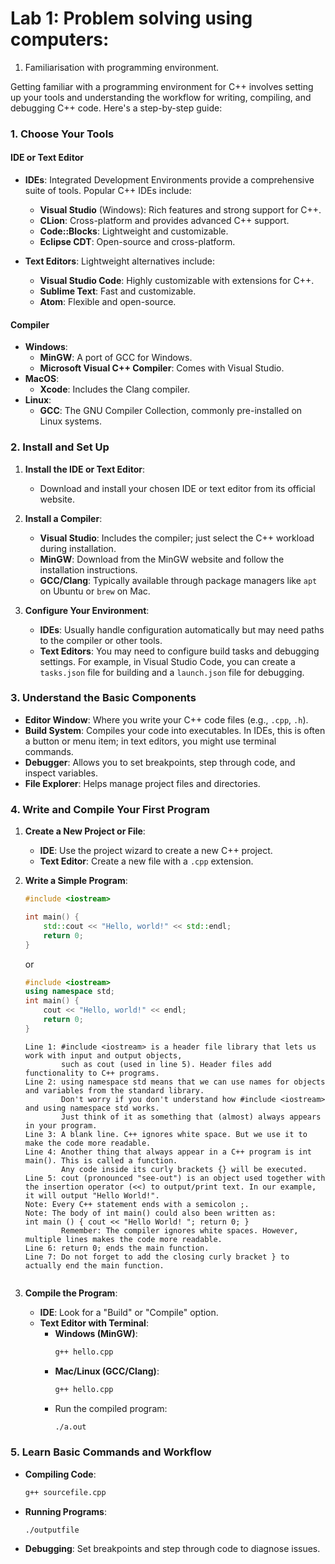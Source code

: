 # Lab 1: Problem solving using computers:
1. Familiarisation with programming environment.

   
Getting familiar with a programming environment for C++ involves setting up your tools and understanding the workflow for writing, compiling, and debugging C++ code. Here's a step-by-step guide:

### 1. **Choose Your Tools**

#### **IDE or Text Editor**

- **IDEs**: Integrated Development Environments provide a comprehensive suite of tools. Popular C++ IDEs include:
  - **Visual Studio** (Windows): Rich features and strong support for C++.
  - **CLion**: Cross-platform and provides advanced C++ support.
  - **Code::Blocks**: Lightweight and customizable.
  - **Eclipse CDT**: Open-source and cross-platform.

- **Text Editors**: Lightweight alternatives include:
  - **Visual Studio Code**: Highly customizable with extensions for C++.
  - **Sublime Text**: Fast and customizable.
  - **Atom**: Flexible and open-source.

#### **Compiler**

- **Windows**: 
  - **MinGW**: A port of GCC for Windows.
  - **Microsoft Visual C++ Compiler**: Comes with Visual Studio.
- **MacOS**: 
  - **Xcode**: Includes the Clang compiler.
- **Linux**: 
  - **GCC**: The GNU Compiler Collection, commonly pre-installed on Linux systems.

### 2. **Install and Set Up**

1. **Install the IDE or Text Editor**:
   - Download and install your chosen IDE or text editor from its official website.

2. **Install a Compiler**:
   - **Visual Studio**: Includes the compiler; just select the C++ workload during installation.
   - **MinGW**: Download from the MinGW website and follow the installation instructions.
   - **GCC/Clang**: Typically available through package managers like `apt` on Ubuntu or `brew` on Mac.

3. **Configure Your Environment**:
   - **IDEs**: Usually handle configuration automatically but may need paths to the compiler or other tools.
   - **Text Editors**: You may need to configure build tasks and debugging settings. For example, in Visual Studio Code, you can create a `tasks.json` file for building and a `launch.json` file for debugging.

### 3. **Understand the Basic Components**

- **Editor Window**: Where you write your C++ code files (e.g., `.cpp`, `.h`).
- **Build System**: Compiles your code into executables. In IDEs, this is often a button or menu item; in text editors, you might use terminal commands.
- **Debugger**: Allows you to set breakpoints, step through code, and inspect variables.
- **File Explorer**: Helps manage project files and directories.

### 4. **Write and Compile Your First Program**

1. **Create a New Project or File**:
   - **IDE**: Use the project wizard to create a new C++ project.
   - **Text Editor**: Create a new file with a `.cpp` extension.

2. **Write a Simple Program**:
   ```cpp
   #include <iostream>

   int main() {
       std::cout << "Hello, world!" << std::endl;
       return 0;
   }
   ```
   or
   ```cpp
   #include <iostream>
   using namespace std;
   int main() {
       cout << "Hello, world!" << endl;
       return 0;
   }
   ```
   
   ```
   Line 1: #include <iostream> is a header file library that lets us work with input and output objects,
           such as cout (used in line 5). Header files add functionality to C++ programs.
   Line 2: using namespace std means that we can use names for objects and variables from the standard library.
           Don't worry if you don't understand how #include <iostream> and using namespace std works.
           Just think of it as something that (almost) always appears in your program.
   Line 3: A blank line. C++ ignores white space. But we use it to make the code more readable.
   Line 4: Another thing that always appear in a C++ program is int main(). This is called a function.
           Any code inside its curly brackets {} will be executed.
   Line 5: cout (pronounced "see-out") is an object used together with the insertion operator (<<) to output/print text. In our example, it will output "Hello World!".
   Note: Every C++ statement ends with a semicolon ;.
   Note: The body of int main() could also been written as:
   int main () { cout << "Hello World! "; return 0; }
           Remember: The compiler ignores white spaces. However, multiple lines makes the code more readable.
   Line 6: return 0; ends the main function.
   Line 7: Do not forget to add the closing curly bracket } to actually end the main function.


4. **Compile the Program**:
   - **IDE**: Look for a "Build" or "Compile" option.
   - **Text Editor with Terminal**:
     - **Windows (MinGW)**:
       ```bash
       g++ hello.cpp
       ```
     - **Mac/Linux (GCC/Clang)**:
       ```bash
       g++ hello.cpp
       ```
     - Run the compiled program:
       ```bash
       ./a.out
       ```
  ### 5. **Learn Basic Commands and Workflow**

- **Compiling Code**:
  ```bash
  g++ sourcefile.cpp
  ```
- **Running Programs**:
  ```bash
  ./outputfile
  ```
- **Debugging**: Set breakpoints and step through code to diagnose issues.
